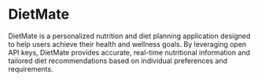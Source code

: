 # DietMate
DietMate is a personalized nutrition and diet planning application designed to help users achieve their health and wellness goals. By leveraging open API keys, DietMate provides accurate, real-time nutritional information and tailored diet recommendations based on individual preferences and requirements.
